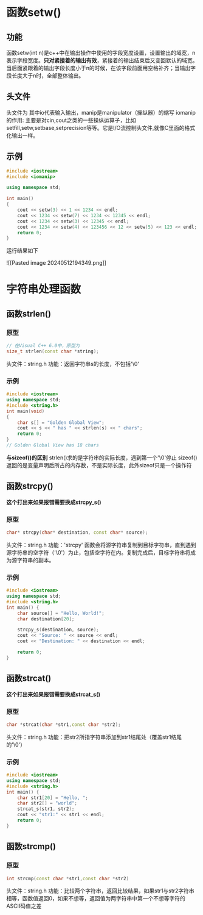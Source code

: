 
# 函数setw()

## 功能

函数setw(int n)是c++中在输出操作中使用的字段宽度设置，设置输出的域宽，n表示字段宽度。**只对紧接着的输出有效**，紧接着的输出结束后又变回默认的域宽。  
当后面紧跟着的输出字段长度小于n的时候，在该字段前面用空格补齐；当输出字段长度大于n时，全部整体输出。

## 头文件

头文件为
其中io代表输入输出，manip是manipulator（操纵器）的缩写
iomanip的作用:
主要是对cin,cout之类的一些操纵运算子，比如setfill,setw,setbase,setprecision等等。它是I/O流控制头文件,就像C里面的格式化输出一样。

## 示例

```c++
#include <iostream>
#include <iomanip>

using namespace std;

int main()
{
	cout << setw(3) << 1 << 1234 << endl;
	cout << 1234 << setw(7) << 1234 << 12345 << endl;
	cout << 1234 << setw(3) << 12345 << endl;
	cout << 1234 << setw(4) << 123456 << 12 << setw(5) << 123 << endl;
	return 0;
}

```

运行结果如下

![[Pasted image 20240512194349.png]]


# 字符串处理函数

## 函数strlen()

### 原型
```cpp
// 在Visual C++ 6.0中，原型为
size_t strlen(const char *string);

```

头文件：string.h
功能：返回字符串s的长度，不包括'\0'

### 示例
```cpp
#include <iostream>
using namespace std;
#include <string.h>
int main(void)
{
    char s[] = "Golden Global View";
    cout << s << " has " << strlen(s) << " chars";
    return 0;
}
// Golden Global View has 18 chars

```

**与sizeof()的区别**
strlen()求的是字符串的实际长度，遇到第一个'\0'停止
sizeof()返回的是变量声明后所占的内存数，不是实际长度，此外sizeof只是一个操作符

## 函数strcpy()

**这个打出来如果报错需要换成strcpy_s()**
### 原型
```cpp
char* strcpy(char* destination, const char* source);
```

头文件：string.h
功能：'strcpy' 函数会将源字符串复制到目标字符串，直到遇到源字符串的空字符（'\0'）为止，包括空字符在内。复制完成后，目标字符串将成为源字符串的副本。

### 示例
```cpp
#include <iostream>
using namespace std;
#include <string.h>
int main() {
    char source[] = "Hello, World!";
    char destination[20];

    strcpy_s(destination, source);
    cout << "Source: " << source << endl;
    cout << "Destination: " << destination << endl;

    return 0;
}
```

## 函数strcat()

**这个打出来如果报错需要换成strcat_s()**
### 原型
```cpp
char *strcat(char *str1,const char *str2);
```

头文件：string.h
功能：把str2所指字符串添加到str1结尾处（覆盖str1结尾的'\0'）

### 示例
```cpp
#include <iostream>
using namespace std;
#include <string.h>
int main() {
    char str1[20] = "Hello, ";
    char str2[] = "world";
    strcat_s(str1, str2);
    cout << "str1:" << str1 << endl;
    return 0;
}
```

## 函数strcmp()

### 原型
```cpp
int strcmp(const char *str1,const char *str2)
```

头文件：string.h
功能：比较两个字符串，返回比较结果，如果str1与str2字符串相等，函数值返回0，如果不想等，返回值为两字符串中第一个不想等字符的ASCII码值之差